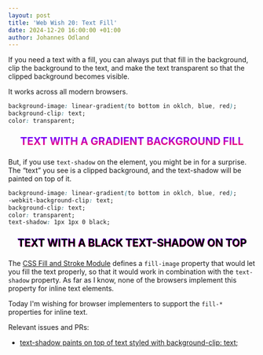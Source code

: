 ```yaml
---
layout: post
title: 'Web Wish 20: Text Fill'
date: 2024-12-20 16:00:00 +01:00
author: Johannes Odland
---
```


If you need a text with a fill, you can always put that fill in the background, 
clip the background to the text, and make the text transparent so that the clipped background becomes visible. 

It works across all modern browsers.

```css
background-image: linear-gradient(to bottom in oklch, blue, red);
background-clip: text;
color: transparent;
```

<p class="example-1"><span>Text with a gradient background fill</span></p>
<style>
.example-1 {
    text-transform: uppercase;
    font-weight: 700;
    font-size: 1.5em;
    text-align: center;
    span {
        background-image: linear-gradient(to bottom in oklch, blue, red);
        background-clip: text;
        color: transparent;
        -webkit-box-decoration-break: clone;
        box-decoration-break: clone;
    }
}
</style>

But, if you use `text-shadow` on the element, you might be in for a surprise.
The “text” you see is a clipped background, and the text-shadow will be painted on top of it.

```css
background-image: linear-gradient(to bottom in oklch, blue, red);
-webkit-background-clip: text;
background-clip: text;
color: transparent;
text-shadow: 1px 1px 0 black;
```

<p class="example-2"><span>Text with a black text-shadow on top</span></p>
<style>
.example-2 {
    text-transform: uppercase;
    font-weight: 700;
    font-size: 1.5em;
    text-align: center;
    span {
        background-image: linear-gradient(to bottom in oklch, blue, red);
        -webkit-background-clip: text;
        background-clip: text;
        color: transparent;
        text-shadow: 1px 1px 0 black;
        -webkit-box-decoration-break: clone;
        box-decoration-break: clone; 
    }
}
</style>

The [CSS Fill and Stroke Module][css-fill-and-stroke] defines a `fill-image` property that would let you fill the text properly, 
so that it would work in combination with the `text-shadow` property. 
As far as I know, none of the browsers implement this property for inline text elements.

Today I'm wishing for browser implementers to support the `fill-*` properties for inline text.

Relevant issues and PRs:

- [text-shadow paints on top of text styled with background-clip: text;][chromium-text-shadow-issue]

[chromium-text-shadow-issue]: https://issues.chromium.org/issues/354087606
[css-fill-and-stroke]: https://www.w3.org/TR/fill-stroke-3/